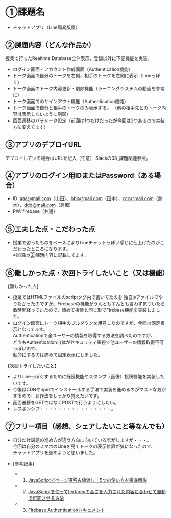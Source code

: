 # ①課題名
- チャットアプリ（Line簡易版風）

## ②課題内容（どんな作品か）
授業で行ったRealtime Database全件表示、登録以外に下記機能を実装。

- ログイン画面・アカウント作成画面（Authentication機能）
- トーク画面で自分のトークを右側、相手のトークを左側に表示（Lineっぽく）
- トーク画面のトーク内容更新・削除機能（ラーニングシステムの動画を参考に）
- トーク画面でのサインアウト機能（Authentication機能）
- トーク画面で自分と相手のトークのみ表示する。
（他の相手先とのトーク内容は表示しないように制御）
- 画面遷移のパラメータ設定（前回は1つだけだったが今回は2つあるので実装方法変えてます）

## ③アプリのデプロイURL
デプロイしている場合はURLを記入（任意）
Slackの03_課題関連参照。

## ④アプリのログイン用IDまたはPassword（ある場合）
- ID: aaa@mail.com（山田）、bbb@mail.com（田中）、ccc@mail.com（鈴木）、ddd@mail.com（高橋）
- PW: firebase（共通）

## ⑤工夫した点・こだわった点
- 授業で習ったものをベースによりLineチャットっぽい感じに仕上げたのがこだわったところになります。  
※詳細は②課題内容に記載してます。

## ⑥難しかった点・次回トライしたいこと（又は機能）
【難しかった点】
- 授業ではHTMLファイルのscriptタグ内で書いてたのを
独自jsファイルでやりたかったのですが、Firebaseの機能がうんともすんとも言わず気づいたら数時間経っていたので、諦めて授業と同じ形でFirebase機能を実装しました。
- ログイン画面にトーク相手のプルダウンを用意したのですが、今回は固定表示となってます。  
Authenticationで全ユーザーの情報を取得する方法を調べたのですが、  
どうもAuthentication自体がセキュリティ重視で他ユーザーの情報取得不可っぽいので、  
動的にするのは諦めて固定表示にしました。

【次回トライしたいこと】
- よりLineっぽくするために既読機能やスタンプ（画像）投稿機能を実装したいです。
- 今後はCDNやnpmでインストールする手法で実装を進めるのがマストな気がするので、お作法をしっかり覚えたいです。
- 画面遷移をGETではなくPOSTで行うようにしたい。
- レスポンシブ・・・・・・・・・・・・・・・・。

## ⑦フリー項目（感想、シェアしたいこと等なんでも）
- 自分だけ課題の進め方が違う方向に向いている気がしますが・・・。  
今回は自分のスマホのLineを見てトークの表示位置が気になったので、  
チャットアプリを進めようと思いました。

- [参考記事]
  - 1. [JavaScriptでページ遷移＆値渡し！5つの使い方を徹底解説](https://jp-seemore.com/web/4885/)
  - 2. [JavaScriptを使ってtextareaの高さを入力された内容に合わせて自動で可変させる方法](https://urakata.me/blog/js-textarea-auto-height/)
  - 3. [Firebase Authenticationドキュメント](https://firebase.google.com/docs/auth?hl=ja&_gl=1*kit31t*_up*MQ..*_ga*MTM5NjMwNzk4Ny4xNzMwMTA2NDQ4*_ga_CW55HF8NVT*MTczMDEwNjQ0OC4xLjAuMTczMDEwNjQ0OC4wLjAuMA..)
